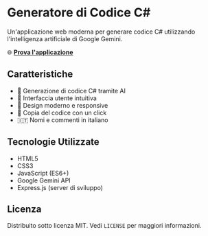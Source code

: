 # Generatore di Codice C#

Un'applicazione web moderna per generare codice C# utilizzando l'intelligenza artificiale di Google Gemini.

🌐 **[Prova l'applicazione](https://ytvfiuze.github.io/generatore-codice-csharp/index.html)**

## Caratteristiche

- 🤖 Generazione di codice C# tramite AI
- 📝 Interfaccia utente intuitiva
- 🎨 Design moderno e responsive
- 🔄 Copia del codice con un click
- 🇮🇹 Nomi e commenti in italiano

## Tecnologie Utilizzate

- HTML5
- CSS3
- JavaScript (ES6+)
- Google Gemini API
- Express.js (server di sviluppo)

## Licenza

Distribuito sotto licenza MIT. Vedi `LICENSE` per maggiori informazioni.
